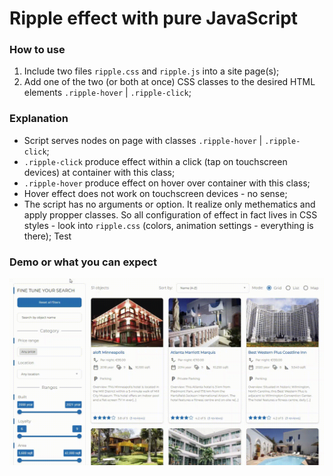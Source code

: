 # Ripple effect with pure JavaScript

### How to use
1. Include two files `ripple.css` and `ripple.js` into a site page(s);
2. Add one of the two (or both at once) CSS classes to the desired HTML elements `.ripple-hover` | `.ripple-click`;

### Explanation
- Script serves nodes on page with classes `.ripple-hover` | `.ripple-click`;
- `.ripple-click` produce effect within a click (tap on touchscreen devices) at container with this class;
- `.ripple-hover` produce effect on hover over container with this class;
- Hover effect does not work on touchscreen devices - no sense;
- The script has no arguments or option. It realize only methematics and apply propper classes. So all configuration of effect in fact lives in CSS styles - look into `ripple.css` (colors, animation settings - everything is there);
Test

### Demo or what you can expect
![Demo CountPages alpha](https://github.com/outcomer/javascript-ripple-effect/blob/main/demo.gif)
